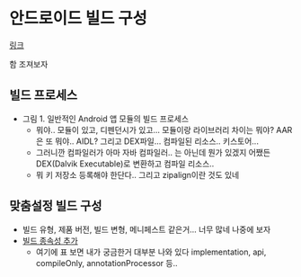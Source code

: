 # 안드로이드 빌드 구성

[링크](https://developer.android.com/studio/build/index.html)

함 조져보자 

## 빌드 프로세스

- 그림 1. 일반적인 Android 앱 모듈의 빌드 프로세스
  - 뭐야.. 모듈이 있고, 디펜던시가 있고... 모듈이랑 라이브러리 차이는 뭐야? AAR은 또 뭐야.. AIDL? 그리고 DEX파일... 컴파일된 리소스.. 키스토어...
  - 그러니깐 컴파일러가 아마 자바 컴파일러.. 는 아닌데 뭔가 있겠지 어쨌든 DEX(Dalvik Executable)로 변환하고 컴파일 리소스..
  - 뭐 키 저장소 등록해야 한단다.. 그리고 zipalign이란 것도 있네
## 맞춤설정 빌드 구성

- 빌드 유형, 제품 버전, 빌드 변형, 메니페스트 같은거... 너무 많네 나중에 보자
- [빌드 종속성 추가](https://developer.android.com/studio/build/dependencies.html)
  - 여기에 표 보면 내가 궁금한거 대부분 나와 있다 implementation, api, compileOnly, annotationProcessor 등.. 
  
  
